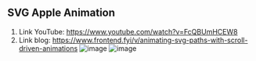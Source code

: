 ## SVG Apple Animation
1. Link YouTube: https://www.youtube.com/watch?v=FcQBUmHCEW8
2. Link blog: https://www.frontend.fyi/v/animating-svg-paths-with-scroll-driven-animations
![image](https://github.com/user-attachments/assets/f525dedf-f7ce-4384-a823-2541e64c820b)
![image](https://github.com/user-attachments/assets/c68c4f32-5a71-4a5e-9c91-2d58f6470568)
